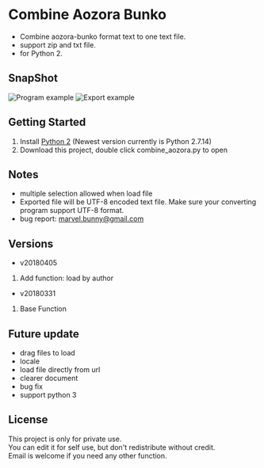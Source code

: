 # Combine Aozora Bunko

* Combine aozora-bunko format text to one text file.
* support zip and txt file.
* for Python 2.

## SnapShot

![Program example](https://drive.google.com/uc?id=1nqOOCttmDCpHBhU8XN5GvxSVlXL_dSYp "SnapShot 1")
![Export example](https://drive.google.com/uc?id=17_6PO3jb5UsRIkgU4yO4LbIs_q6KTjvV "SnapShot 2")

## Getting Started

1. Install [Python 2](https://www.python.org/) (Newest version currently is Python 2.7.14)
2. Download this project, double click combine_aozora.py to open

## Notes

* multiple selection allowed when load file
* Exported file will be UTF-8 encoded text file. Make sure your converting program support UTF-8 format.
* bug report: marvel.bunny@gmail.com

## Versions
* v20180405
1. Add function: load by author

* v20180331
1. Base Function

## Future update

* drag files to load
* locale
* load file directly from url
* clearer document
* bug fix
* support python 3

## License

This project is only for private use. \
You can edit it for self use, but don't redistribute without credit. \
Email is welcome if you need any other function.
